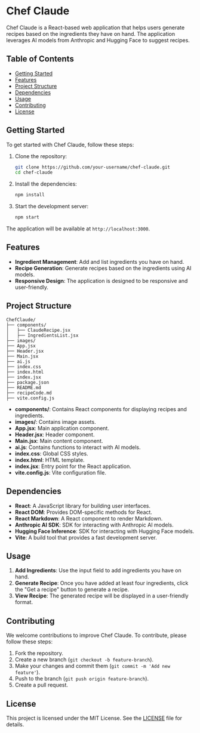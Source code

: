# Chef Claude

Chef Claude is a React-based web application that helps users generate recipes based on the ingredients they have on hand. The application leverages AI models from Anthropic and Hugging Face to suggest recipes.

## Table of Contents

- [Getting Started](#getting-started)
- [Features](#features)
- [Project Structure](#project-structure)
- [Dependencies](#dependencies)
- [Usage](#usage)
- [Contributing](#contributing)
- [License](#license)

## Getting Started

To get started with Chef Claude, follow these steps:

1. Clone the repository:
    ```sh
    git clone https://github.com/your-username/chef-claude.git
    cd chef-claude
    ```

2. Install the dependencies:
    ```sh
    npm install
    ```

3. Start the development server:
    ```sh
    npm start
    ```

The application will be available at `http://localhost:3000`.

## Features

- **Ingredient Management**: Add and list ingredients you have on hand.
- **Recipe Generation**: Generate recipes based on the ingredients using AI models.
- **Responsive Design**: The application is designed to be responsive and user-friendly.

## Project Structure

```
ChefClaude/
├── components/
│   ├── ClaudeRecipe.jsx
│   ├── IngredientsList.jsx
├── images/
├── App.jsx
├── Header.jsx
├── Main.jsx
├── ai.js
├── index.css
├── index.html
├── index.jsx
├── package.json
├── README.md
├── recipeCode.md
├── vite.config.js
```

- **components/**: Contains React components for displaying recipes and ingredients.
- **images/**: Contains image assets.
- **App.jsx**: Main application component.
- **Header.jsx**: Header component.
- **Main.jsx**: Main content component.
- **ai.js**: Contains functions to interact with AI models.
- **index.css**: Global CSS styles.
- **index.html**: HTML template.
- **index.jsx**: Entry point for the React application.
- **vite.config.js**: Vite configuration file.

## Dependencies

- **React**: A JavaScript library for building user interfaces.
- **React DOM**: Provides DOM-specific methods for React.
- **React Markdown**: A React component to render Markdown.
- **Anthropic AI SDK**: SDK for interacting with Anthropic AI models.
- **Hugging Face Inference**: SDK for interacting with Hugging Face models.
- **Vite**: A build tool that provides a fast development server.

## Usage

1. **Add Ingredients**: Use the input field to add ingredients you have on hand.
2. **Generate Recipe**: Once you have added at least four ingredients, click the "Get a recipe" button to generate a recipe.
3. **View Recipe**: The generated recipe will be displayed in a user-friendly format.

## Contributing

We welcome contributions to improve Chef Claude. To contribute, please follow these steps:

1. Fork the repository.
2. Create a new branch (`git checkout -b feature-branch`).
3. Make your changes and commit them (`git commit -m 'Add new feature'`).
4. Push to the branch (`git push origin feature-branch`).
5. Create a pull request.

## License

This project is licensed under the MIT License. See the [LICENSE](LICENSE) file for details.